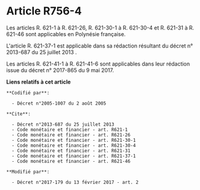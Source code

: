 # Article R756-4

Les articles R. 621-1 à R. 621-26, R. 621-30-1 à R. 621-30-4 et R. 621-31 à R. 621-46 sont applicables en Polynésie
française.

L'article R. 621-37-1 est applicable dans sa rédaction résultant du 
décret n° 2013-687 du 25 juillet 2013
.

Les articles R. 621-41-1 à R. 621-41-6 sont applicables dans leur rédaction issue du décret n° 2017-865 du 9 mai 2017.

**Liens relatifs à cet article**

	**Codifié par**:

	  - Décret n°2005-1007 du 2 août 2005

	**Cite**:

	  - Décret n°2013-687 du 25 juillet 2013
	  - Code monétaire et financier - art. R621-1
	  - Code monétaire et financier - art. R621-26
	  - Code monétaire et financier - art. R621-30-1
	  - Code monétaire et financier - art. R621-30-4
	  - Code monétaire et financier - art. R621-31
	  - Code monétaire et financier - art. R621-37-1
	  - Code monétaire et financier - art. R621-46

	**Modifié par**:

	  - Décret n°2017-179 du 13 février 2017 - art. 2
